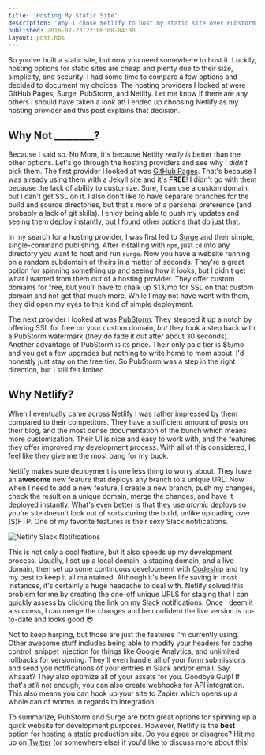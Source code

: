 ```yaml
---
title: 'Hosting My Static Site'
description: 'Why I chose Netlify to host my static site over Pubstorm, Surge, and GitHub.'
published: 2016-07-23T22:00:00-04:00
layout: post.hbs
---
```


So you've built a static site, but now you need somewhere to host it. Luckily, hosting options for static sites are cheap and plenty due to their size, simplicity, and security. I had some time to compare a few options and decided to document my choices. The hosting providers I looked at were GitHub Pages, Surge, PubStorm, and Netlify. Let me know if there are any others I should have taken a look at! I ended up choosing Netlify as my hosting provider and this post explains that decision.

## Why Not ________?

Because I said so. No Mom, it's because Netlify *really is* better than the other options. Let's go through the hosting providers and see why I *didn't* pick them. The first provider I looked at was [GitHub Pages](https://pages.github.com/). That's because I was already using them with a Jekyll site and it's **FREE**! I didn't go with them because the lack of ability to customize. Sure, I can use a custom domain, but I can't get SSL on it. I also don't like to have separate branches for the build and source directories, but that's more of a personal preference (and probably a lack of git skills). I enjoy being able to push my updates and seeing them deploy instantly, but I found other options that do just that.

In my search for a hosting provider, I was first led to [Surge](https://surge.sh) and their simple, single-command publishing. After installing with `npm`, just `cd` into any directory you want to host and run `surge`. Now you have a website running on a random subdomain of theirs in a matter of seconds. They're a great option for spinning something up and seeing how it looks, but I didn't get what I wanted from them out of a hosting provider. They offer custom domains for free, but you'll have to chalk up $13/mo for SSL on that custom domain and not get that much more. While I may not have went with them, they did open my eyes to this kind of simple deployment.

The next provider I looked at was [PubStorm](https://pubstorm.com). They stepped it up a notch by offering SSL for free on your custom domain, *but* they took a step back with a PubStorm watermark (they do fade it out after about 30 seconds). Another advantage of PubStorm is its price. Their only paid tier is $5/mo and you get a few upgrades but nothing to write home to mom about. I'd honestly just stay on the free tier. So PubStorm was a step in the right direction, but I still felt limited.

## Why Netlify?

When I eventually came across [Netlify](https://www.netlify.com) I was rather impressed by them compared to their competitors. They have a sufficient amount of posts on their blog, and the most dense documentation of the bunch which means more customization. Their UI is nice and easy to work with, and the features they offer improved my development process. With all of this considered, I feel like they give me the most bang for my buck.

Netlify makes sure deployment is one less thing to worry about. They have an **awesome** new feature that deploys any branch to a unique URL. Now when I need to add a new feature, I create a new branch, push my changes, check the result on a unique domain, merge the changes, and have it deployed instantly. What's even better is that they use *atomic* deploys so you're site doesn't look out of sorts during the build, unlike uploading over (S)FTP. One of my favorite features is their sexy Slack notifications.

![Netlify Slack Notifications](//localhost:3000/img/slack-notifications.png "Netlify Slack Notifications")

This is not only a cool feature, but it also speeds up my development process. Usually, I set up a local domain, a staging domain, and a live domain, then set up some continuous development with [Codeship](https://codeship.com) and try my best to keep it all maintained. Although it's been life saving in most instances, it's certainly a huge headache to deal with. Netlify solved this problem for me by creating the one-off unique URLS for staging that I can quickly assess by clicking the link on my Slack notifications. Once I deem it a success, I can merge the changes and be confident the live version is up-to-date and looks good :sunglasses:

Not to keep harping, but those are just the features I'm currently using. Other awesome stuff includes being able to modify your headers for cache control, snippet injection for things like Google Analytics, and unlimited rollbacks for versioning. They'll even handle all of your form submissions and send you notifications of your entries in Slack and/or email. Say whaaat? They also optimize all of your assets for you. Goodbye Gulp! If that's *still* not enough, you can also create webhooks for API integration. This also means you can hook up your site to Zapier which opens up a whole can of worms in regards to integration.

To summarize, PubStorm and Surge are both great options for spinning up a quick website for development purposes. However, Netlify is the **best** option for hosting a static production site. Do you agree or disagree? Hit me up on [Twitter](https://twitter.com/dajocarter) (or somewhere else) if you'd like to discuss more about this!